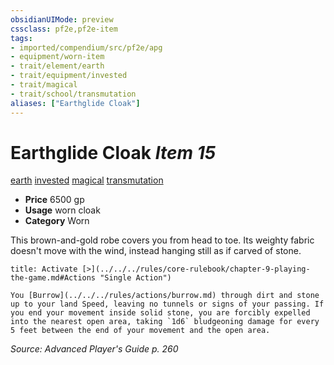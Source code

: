 ```yaml
---
obsidianUIMode: preview
cssclass: pf2e,pf2e-item
tags:
- imported/compendium/src/pf2e/apg
- equipment/worn-item
- trait/element/earth
- trait/equipment/invested
- trait/magical
- trait/school/transmutation
aliases: ["Earthglide Cloak"]
---
```

# Earthglide Cloak *Item 15*  
[earth](earth.md)  [invested](invested.md)  [magical](magical.md)  [transmutation](transmutation.md)  

- **Price** 6500 gp
- **Usage** worn cloak
- **Category** Worn

This brown-and-gold robe covers you from head to toe. Its weighty fabric doesn't move with the wind, instead hanging still as if carved of stone.

```ad-embed-ability
title: Activate [>](../../../rules/core-rulebook/chapter-9-playing-the-game.md#Actions "Single Action")

You [Burrow](../../../rules/actions/burrow.md) through dirt and stone up to your land Speed, leaving no tunnels or signs of your passing. If you end your movement inside solid stone, you are forcibly expelled into the nearest open area, taking `1d6` bludgeoning damage for every 5 feet between the end of your movement and the open area.
```

*Source: Advanced Player's Guide p. 260*
